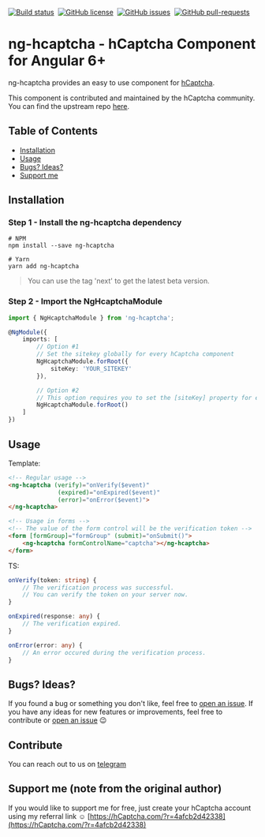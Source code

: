 [![Build status](https://api.travis-ci.org/hCaptcha/ng-hcaptcha.svg?branch=master)](https://travis-ci.org/leNicDev/ng-hcaptcha)&nbsp;
[![GitHub license](https://img.shields.io/github/license/hCaptcha/ng-hcaptcha.svg)](https://github.com/hCaptcha/ng-hcaptcha/blob/master/LICENSE)&nbsp;
[![GitHub issues](https://img.shields.io/github/issues/hCaptchhCaptcha/ng-hcaptcha.svg)](https://GitHub.com/hCaptcha/ng-hcaptcha/issues/)&nbsp;
[![GitHub pull-requests](https://img.shields.io/github/issues-pr/hCaptcha/ng-hcaptcha.svg)](https://GitHub.com/hCaptcha/ng-hcaptcha/pull/)

# ng-hcaptcha - hCaptcha Component for Angular 6+

ng-hcaptcha provides an easy to use component for [hCaptcha](https://hcaptcha.com). 

This component is contributed and maintained by the hCaptcha community. You can find the upstream repo [here](https://github.com/leNicDev/ng-hcaptcha).

## Table of Contents

- [Installation](#installation)
- [Usage](#usage)
- [Bugs? Ideas?](#bugs-ideas)
- [Support me](#support-me)

## Installation

### Step 1 - Install the ng-hcaptcha dependency

```shell
# NPM
npm install --save ng-hcaptcha

# Yarn
yarn add ng-hcaptcha
```

> You can use the tag 'next' to get the latest beta version.

### Step 2 - Import the NgHcaptchaModule
```ts
import { NgHcaptchaModule } from 'ng-hcaptcha';

@NgModule({
    imports: [
        // Option #1
        // Set the sitekey globally for every hCaptcha component
        NgHcaptchaModule.forRoot({
            siteKey: 'YOUR_SITEKEY'
        }),

        // Option #2
        // This option requires you to set the [siteKey] property for every hCaptcha component
        NgHcaptchaModule.forRoot()
    ]
})
```

## Usage

Template:
```html
<!-- Regular usage -->
<ng-hcaptcha (verify)="onVerify($event)"
              (expired)="onExpired($event)"
              (error)="onError($event)">
</ng-hcaptcha>

<!-- Usage in forms -->
<!-- The value of the form control will be the verification token -->
<form [formGroup]="formGroup" (submit)="onSubmit()">
    <ng-hcaptcha formControlName="captcha"></ng-hcaptcha>
</form>
```

TS:
```ts
onVerify(token: string) {
    // The verification process was successful.
    // You can verify the token on your server now.
}

onExpired(response: any) {
    // The verification expired.
}

onError(error: any) {
    // An error occured during the verification process.
}
```

## Bugs? Ideas?

If you found a bug or something you don't like, feel free to [open an issue](https://github.com/leNicDev/ng-hcaptcha/issues/new). If you have any ideas for new features or improvements, feel free to contribute or [open an issue](https://github.com/leNicDev/ng-hcaptcha/issues/new) :wink:

## Contribute
You can reach out to us on [telegram](https://t.me/hcaptchachat) 

## Support me (note from the original author)

If you would like to support me for free, just create your hCaptcha account using my referral link :relaxed:
[https://hCaptcha.com/?r=4afcb2d42338](https://hCaptcha.com/?r=4afcb2d42338)
